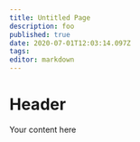 ```yaml
---
title: Untitled Page
description: foo
published: true
date: 2020-07-01T12:03:14.097Z
tags: 
editor: markdown
---
```


# Header
Your content here